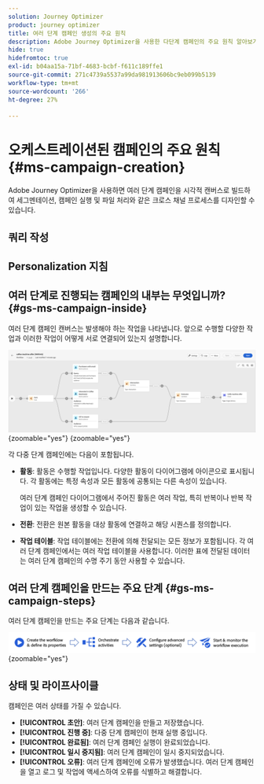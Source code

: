 ```yaml
---
solution: Journey Optimizer
product: journey optimizer
title: 여러 단계 캠페인 생성의 주요 원칙
description: Adobe Journey Optimizer을 사용한 다단계 캠페인의 주요 원칙 알아보기
hide: true
hidefromtoc: true
exl-id: b04aa15a-71bf-4683-bcbf-f611c189ffe1
source-git-commit: 271c4739a5537a99da981913606bc9eb099b5139
workflow-type: tm+mt
source-wordcount: '266'
ht-degree: 27%

---
```


# 오케스트레이션된 캠페인의 주요 원칙 {#ms-campaign-creation}

Adobe Journey Optimizer을 사용하면 여러 단계 캠페인을 시각적 캔버스로 빌드하여 세그멘테이션, 캠페인 실행 및 파일 처리와 같은 크로스 채널 프로세스를 디자인할 수 있습니다.

## 쿼리 작성

## Personalization 지침

## 여러 단계로 진행되는 캠페인의 내부는 무엇입니까? {#gs-ms-campaign-inside}

여러 단계 캠페인 캔버스는 발생해야 하는 작업을 나타냅니다. 앞으로 수행할 다양한 작업과 이러한 작업이 어떻게 서로 연결되어 있는지 설명합니다.

![](assets/workflow-example.png){zoomable="yes"} {zoomable="yes"}

각 다중 단계 캠페인에는 다음이 포함됩니다.

* **활동**: 활동은 수행할 작업입니다. 다양한 활동이 다이어그램에 아이콘으로 표시됩니다. 각 활동에는 특정 속성과 모든 활동에 공통되는 다른 속성이 있습니다.

  여러 단계 캠페인 다이어그램에서 주어진 활동은 여러 작업, 특히 반복이나 반복 작업이 있는 작업을 생성할 수 있습니다.

* **전환**: 전환은 원본 활동을 대상 활동에 연결하고 해당 시퀀스를 정의합니다.

* **작업 테이블**: 작업 테이블에는 전환에 의해 전달되는 모든 정보가 포함됩니다. 각 여러 단계 캠페인에서는 여러 작업 테이블을 사용합니다. 이러한 표에 전달된 데이터는 여러 단계 캠페인의 수명 주기 동안 사용할 수 있습니다.

## 여러 단계 캠페인을 만드는 주요 단계 {#gs-ms-campaign-steps}

여러 단계 캠페인을 만드는 주요 단계는 다음과 같습니다.

![](assets/workflow-creation-process.png){zoomable="yes"}

## 상태 및 라이프사이클

캠페인은 여러 상태를 가질 수 있습니다.

* **[!UICONTROL 초안]**: 여러 단계 캠페인을 만들고 저장했습니다.
* **[!UICONTROL 진행 중]**: 다중 단계 캠페인이 현재 실행 중입니다.
* **[!UICONTROL 완료됨]**: 여러 단계 캠페인 실행이 완료되었습니다.
* **[!UICONTROL 일시 중지됨]**: 여러 단계 캠페인이 일시 중지되었습니다.
* **[!UICONTROL 오류]**: 여러 단계 캠페인에 오류가 발생했습니다. 여러 단계 캠페인을 열고 로그 및 작업에 액세스하여 오류를 식별하고 해결합니다.


